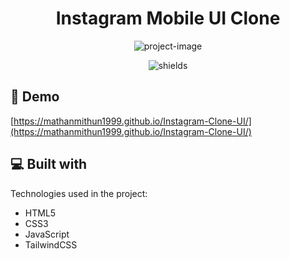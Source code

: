 <h1 align="center" id="title">Instagram Mobile UI Clone</h1>

<p align="center"><img src="https://socialify.git.ci/MaThanMiThun1999/Instagram-Clone-UI/image?description=1&amp;descriptionEditable=INSRAGRAM%20MOBILE%20UI%20CLONE&amp;font=Rokkitt&amp;logo=https%3A%2F%2Fpngbuy.com%2Fwp-content%2Fuploads%2F2023%2F06%2Fsplash-instagram-logo-png-4-400x400.png&amp;name=1&amp;pattern=Signal&amp;theme=Light" alt="project-image"></p>

<p align="center"><img src="https://img.shields.io/badge/This_Is-MaThanMiThun-blue" alt="shields"></p>

<h2>🚀 Demo</h2>

[https://mathanmithun1999.github.io/Instagram-Clone-UI/](https://mathanmithun1999.github.io/Instagram-Clone-UI/)

<h2>💻 Built with</h2>

Technologies used in the project:

*   HTML5
*   CSS3
*   JavaScript
*   TailwindCSS
